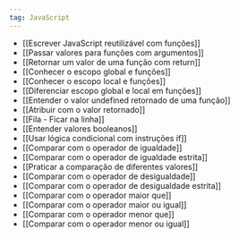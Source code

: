 ```yaml
---
tag: JavaScript
---
```

- [[Escrever JavaScript reutilizável com funções]]
- [[Passar valores para funções com argumentos]]
- [[Retornar um valor de uma função com return]]
- [[Conhecer o escopo global e funções]]
- [[Conhecer o escopo local e funções]]
- [[Diferenciar escopo global e local em funções]]
- [[Entender o valor undefined retornado de uma função]]
- [[Atribuir com o valor retornado]]
- [[Fila - Ficar na linha]]
- [[Entender valores booleanos]]
- [[Usar lógica condicional com instruções if]]
- [[Comparar com o operador de igualdade]]
- [[Comparar com o operador de igualdade estrita]]
- [[Praticar a comparação de diferentes valores]]
- [[Comparar com o operador de desigualdade]]
- [[Comparar com o operador de desigualdade estrita]]
- [[Comparar com o operador maior que]]
- [[Comparar com o operador maior ou igual]]
- [[Comparar com o operador menor que]]
- [[Comparar com o operador menor ou igual]]